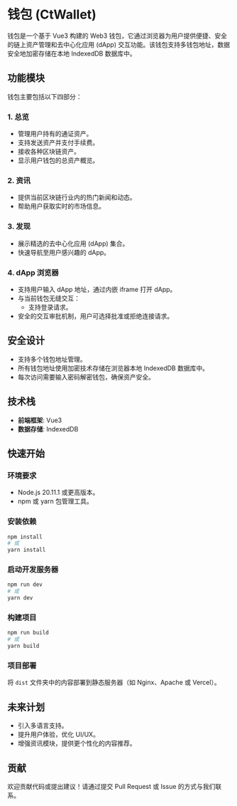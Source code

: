 # 钱包 (CtWallet)

钱包是一个基于 Vue3 构建的 Web3 钱包，它通过浏览器为用户提供便捷、安全的链上资产管理和去中心化应用 (dApp) 交互功能。该钱包支持多钱包地址，数据安全地加密存储在本地 IndexedDB 数据库中。

## 功能模块

钱包主要包括以下四部分：

### 1. 总览
- 管理用户持有的通证资产。
- 支持发送资产并支付手续费。
- 接收各种区块链资产。
- 显示用户钱包的总资产概览。

### 2. 资讯
- 提供当前区块链行业内的热门新闻和动态。
- 帮助用户获取实时的市场信息。

### 3. 发现
- 展示精选的去中心化应用 (dApp) 集合。
- 快速导航至用户感兴趣的 dApp。

### 4. dApp 浏览器
- 支持用户输入 dApp 地址，通过内嵌 iframe 打开 dApp。
- 与当前钱包无缝交互：
    - 支持登录请求。
- 安全的交互审批机制，用户可选择批准或拒绝连接请求。

## 安全设计
- 支持多个钱包地址管理。
- 所有钱包地址使用加密技术存储在浏览器本地 IndexedDB 数据库中。
- 每次访问需要输入密码解密钱包，确保资产安全。

## 技术栈
- **前端框架**: Vue3
- **数据存储**: IndexedDB

## 快速开始

### 环境要求
- Node.js 20.11.1 或更高版本。
- npm 或 yarn 包管理工具。

### 安装依赖
```bash
npm install
# 或
yarn install
```

### 启动开发服务器
```bash
npm run dev
# 或
yarn dev
```

### 构建项目
```bash
npm run build
# 或
yarn build
```

### 项目部署
将 `dist` 文件夹中的内容部署到静态服务器（如 Nginx、Apache 或 Vercel）。

## 未来计划
- 引入多语言支持。
- 提升用户体验，优化 UI/UX。
- 增强资讯模块，提供更个性化的内容推荐。

## 贡献
欢迎贡献代码或提出建议！请通过提交 Pull Request 或 Issue 的方式与我们联系。
